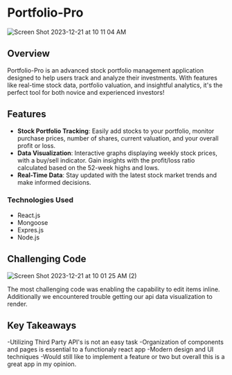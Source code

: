 # Portfolio-Pro

![Screen Shot 2023-12-21 at 10 11 04 AM](https://github.com/Asimmons8228/stocks-app/assets/96853510/50b086ce-3d63-44c3-92de-c4eda42436b7)


## Overview
Portfolio-Pro is an advanced stock portfolio management application designed to help users track and analyze their investments. With features like real-time stock data, portfolio valuation, and insightful analytics, it's the perfect tool for both novice and experienced investors! 

## Features
- **Stock Portfolio Tracking**: Easily add stocks to your portfolio, monitor purchase prices, number of shares, current valuation, and your overall profit or loss.
- **Data Visualization**: Interactive graphs displaying weekly stock prices, with a buy/sell indicator. Gain insights with the profit/loss ratio calculated based on the 52-week highs and lows.
- **Real-Time Data**: Stay updated with the latest stock market trends and make informed decisions.

### Technologies Used
- React.js
- Mongoose
- Expres.js
- Node.js 

## Challenging Code

![Screen Shot 2023-12-21 at 10 01 25 AM (2)](https://github.com/Asimmons8228/stocks-app/assets/96853510/d4e4f82e-46c1-494a-92c2-b753f77d33e4)

The most challenging code was enabling the capability to edit items inline. Additionally we encountered trouble getting our api data visualization to render.

## Key Takeaways

-Utilizing Third Party API's is not an easy task
-Organization of components and pages is essential to a functionaly react app
-Modern design and UI techniques
-Would still like to implement a feature or two but overall this is a great app in my opinion.
